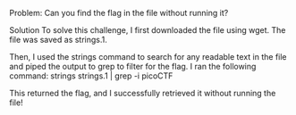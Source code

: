 Problem: Can you find the flag in the file without running it?

Solution
To solve this challenge, I first downloaded the file using wget. The file was saved as strings.1.

Then, I used the strings command to search for any readable text in the file and piped the output to grep to filter for the flag. I ran the following command:
strings strings.1 | grep -i picoCTF

This returned the flag, and I successfully retrieved it without running the file!
